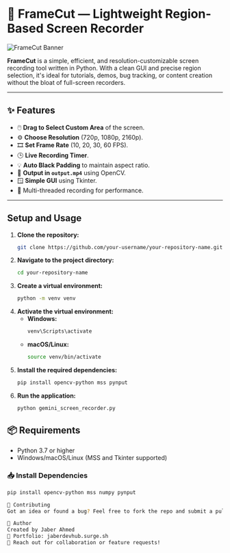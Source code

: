 # 🎥 FrameCut — Lightweight Region-Based Screen Recorder

![FrameCut Banner](https://your-image-link-here.gif) <!-- 🔄 Replace with your actual GIF URL -->

**FrameCut** is a simple, efficient, and resolution-customizable screen recording tool written in Python. With a clean GUI and precise region selection, it's ideal for tutorials, demos, bug tracking, or content creation without the bloat of full-screen recorders.

---

## ✨ Features

- 🖱️ **Drag to Select Custom Area** of the screen.
- ⚙️ **Choose Resolution** (720p, 1080p, 2160p).
- 🎞️ **Set Frame Rate** (10, 20, 30, 60 FPS).
- 🕒 **Live Recording Timer**.
- 💡 **Auto Black Padding** to maintain aspect ratio.
- 💾 **Output in `output.mp4`** using OpenCV.
- 🪟 **Simple GUI** using Tkinter.
- 🧵 Multi-threaded recording for performance.

---
## Setup and Usage

1.  **Clone the repository:**
    ```bash
    git clone https://github.com/your-username/your-repository-name.git
    ```
2.  **Navigate to the project directory:**
    ```bash
    cd your-repository-name
    ```
3.  **Create a virtual environment:**
    ```bash
    python -m venv venv
    ```
4.  **Activate the virtual environment:**
    *   **Windows:**
        ```bash
        venv\Scripts\activate
        ```
    *   **macOS/Linux:**
        ```bash
        source venv/bin/activate
        ```
5.  **Install the required dependencies:**
    ```bash
    pip install opencv-python mss pynput
    ```
6.  **Run the application:**
    ```bash
    python gemini_screen_recorder.py
    ```


## 📦 Requirements

- Python 3.7 or higher  
- Windows/macOS/Linux (MSS and Tkinter supported)

### 📥 Install Dependencies

```bash
pip install opencv-python mss numpy pynput

🤝 Contributing
Got an idea or found a bug? Feel free to fork the repo and submit a pull request!

🔗 Author
Created by Jaber Ahmed
🔗 Portfolio: jaberdevhub.surge.sh
📧 Reach out for collaboration or feature requests!
